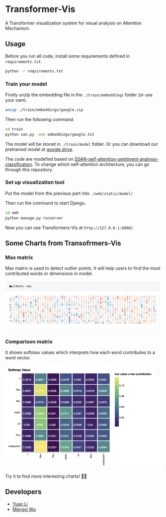 # Transformer-Vis

A Transformer visualization system for visual analysis on Attention Mechanism.

## Usage

Before you run all code, install some requirements defined in `requirements.txt`.

```bash
python -r requirements.txt
```

### Train your model

Firstly unzip the embedding file in the `./train/embeddings` folder (or use your own). 

```bash
unzip ./train/embeddings/google.zip
```

Then run the following command:

```bash
cd train
python san.py -emb embeddings/google.txt
```

The model will be stored in `./train/model` folder. Or you can download our pretrained model at [google drive](https://drive.google.com/file/d/1FMdpBNXU09o24d0GeddDJTmLSQybINai/view?usp=sharing).

The code are modefied based on [SSAN-self-attention-sentiment-analysis-classification](https://github.com/Artaches/SSAN-self-attention-sentiment-analysis-classification). To change which self-attention architecture, you can go through this repository.

### Set up visualization tool

Put the model from the previous part into `./web/static/model/`

Then run the command to start Django.

```bash
cd web
python manage.py runserver
```
Now you can use Transformers-Vis at `http://127.0.0.1:8000/`.

## Some Charts from Transofrmers-Vis

### Max matrix

Max matrix is used to detect outlier points. It will help users to find the most contributed words or dimensions in model.


![](img/max-matrix.png)

### Comparison matrix

It shows softmax values which interprets how each word contributes to a word vector.

![](img/comparison-matrix.png)

Try it to find more interesting charts! 🥳🥳


## Developers

- [Yuan Li](https://github.com/FoxerLee)
- [Mengxi Wu](https://github.com/WMX567)